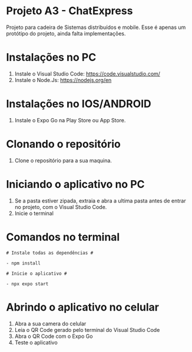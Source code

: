 # Projeto A3 - ChatExpress
Projeto para cadeira de Sistemas distribuídos e mobile. Esse é apenas um protótipo do projeto, ainda falta implementações.

# Instalações no PC #
1. Instale o Visual Studio Code: https://code.visualstudio.com/
2. Instale o Node.Js: https://nodejs.org/en

# Instalações no IOS/ANDROID #
1. Instale o Expo Go na Play Store ou App Store.

# Clonando o repositório #
1. Clone o repositório para a sua maquina.

# Iniciando o aplicativo no PC #
1. Se a pasta estiver zipada, extraia e abra a ultima pasta antes de entrar no projeto, com o Visual Studio Code.
2. Inicie o terminal

# Comandos no terminal #
```
# Instale todas as dependências #

- npm install

# Inicie o aplicativo #

- npx expo start

```

# Abrindo o aplicativo no celular #
1. Abra a sua camera do celular
2. Leia o QR Code gerado pelo terminal do Visual Studio Code
3. Abra o QR Code com o Expo Go
4. Teste o aplicativo
